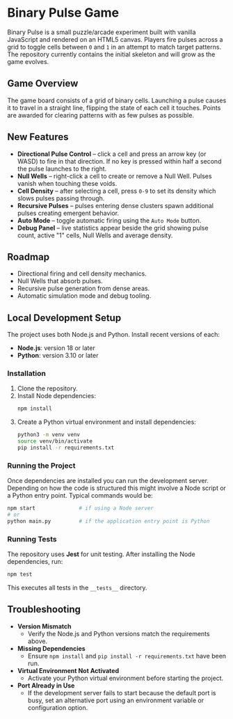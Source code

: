 # Binary Pulse Game

Binary Pulse is a small puzzle/arcade experiment built with vanilla
JavaScript and rendered on an HTML5 canvas. Players fire pulses across a grid
to toggle cells between `0` and `1` in an attempt to match target patterns.
The repository currently contains the initial skeleton and will grow as the
game evolves.

## Game Overview

The game board consists of a grid of binary cells. Launching a pulse causes it
to travel in a straight line, flipping the state of each cell it touches.
Points are awarded for clearing patterns with as few pulses as possible.

## New Features

- **Directional Pulse Control** – click a cell and press an arrow key (or WASD)
  to fire in that direction. If no key is pressed within half a second the
  pulse launches to the right.
- **Null Wells** – right-click a cell to create or remove a Null Well. Pulses
  vanish when touching these voids.
- **Cell Density** – after selecting a cell, press `0-9` to set its density
  which slows pulses passing through.
- **Recursive Pulses** – pulses entering dense clusters spawn additional pulses
  creating emergent behavior.
- **Auto Mode** – toggle automatic firing using the `Auto Mode` button.
- **Debug Panel** – live statistics appear beside the grid showing pulse count,
  active "1" cells, Null Wells and average density.

## Roadmap

- Directional firing and cell density mechanics.
- Null Wells that absorb pulses.
- Recursive pulse generation from dense areas.
- Automatic simulation mode and debug tooling.

## Local Development Setup

The project uses both Node.js and Python. Install recent versions of each:

- **Node.js**: version 18 or later
- **Python**: version 3.10 or later

### Installation

1. Clone the repository.
2. Install Node dependencies:
   ```bash
   npm install
   ```
3. Create a Python virtual environment and install dependencies:
   ```bash
   python3 -m venv venv
   source venv/bin/activate
   pip install -r requirements.txt
   ```

### Running the Project

Once dependencies are installed you can run the development server. Depending on
how the code is structured this might involve a Node script or a Python entry
point. Typical commands would be:

```bash
npm start              # if using a Node server
# or
python main.py         # if the application entry point is Python
```

### Running Tests

The repository uses **Jest** for unit testing. After installing the Node
dependencies, run:

```bash
npm test
```

This executes all tests in the `__tests__` directory.

## Troubleshooting

- **Version Mismatch**
  - Verify the Node.js and Python versions match the requirements above.
- **Missing Dependencies**
  - Ensure `npm install` and `pip install -r requirements.txt` have been run.
- **Virtual Environment Not Activated**
  - Activate your Python virtual environment before starting the project.
- **Port Already in Use**
  - If the development server fails to start because the default port is busy,
    set an alternative port using an environment variable or configuration
    option.

